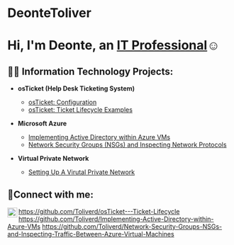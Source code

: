 # DeonteToliver
<h1>Hi, I'm Deonte, an <a href="(https://www.linkedin.com/in/deonte-toliver-a9832a282/)">IT Professional</a>☺</h1>

<h2>👨‍💻 Information Technology Projects:</h2>

- <b>osTicket (Help Desk Ticketing System)</b>
  - [osTicket: Configuration](https://github.com/Toliverd/osticket-prereqs)
  - [osTicket: Ticket Lifecycle Examples](https://github.com/Toliverd/osTicket---Ticket-Lifecycle)
- <b>Microsoft Azure</b>
  - [Implementing Active Directory within Azure VMs](https://github.com/Toliverd/Implementing-Active-Directory-within-Azure-VMs)
  - [Network Security Groups (NSGs) and Inspecting Network Protocols](https://github.com/Toliverd/Network-Security-Groups-NSGs-and-Inspecting-Traffic-Between-Azure-Virtual-Machines)

- <b>Virtual Private Network</b>

  - [Setting Up A Virutal Private Network](https://github.com/MikeBib/Setting-up-a-VPN)

<h2>🤳Connect with me:</h2>


[<img align="left" alt="Josh | LinkedIn" width="22px" src="https://cdn.jsdelivr.net/npm/simple-icons@v3/icons/linkedin.svg" />][linkedin]


[linkedin]: https://www.linkedin.com/in/mikebib/
https://github.com/Toliverd/osTicket---Ticket-Lifecycle
https://github.com/Toliverd/Implementing-Active-Directory-within-Azure-VMs
https://github.com/Toliverd/Network-Security-Groups-NSGs-and-Inspecting-Traffic-Between-Azure-Virtual-Machines
